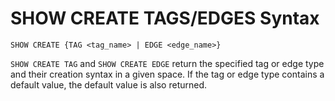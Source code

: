 # SHOW CREATE TAGS/EDGES Syntax

```ngql
SHOW CREATE {TAG <tag_name> | EDGE <edge_name>}
```

`SHOW CREATE TAG` and `SHOW CREATE EDGE` return the specified tag or edge type and their creation syntax in a given space. If the tag or edge type contains a default value, the default value is also returned.
